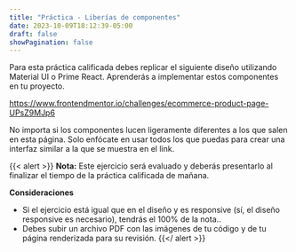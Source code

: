 ```yaml
---
title: "Práctica - Liberías de componentes"
date: 2023-10-09T18:12:39-05:00
draft: false
showPagination: false
---
```


Para esta práctica calificada debes replicar el siguiente diseño utilizando Material UI o Prime React. Aprenderás a implementar estos componentes en tu proyecto.

https://www.frontendmentor.io/challenges/ecommerce-product-page-UPsZ9MJp6

No importa si los componentes lucen ligeramente diferentes a los que salen en esta página. Solo enfócate en usar todos los que puedas para crear una interfaz similar a la que se muestra en el link.

{{< alert >}}
**Nota:** Este ejercicio será evaluado y deberás presentarlo al finalizar el tiempo de la práctica calificada de mañana.

**Consideraciones**

- Si el ejercicio está igual que en el diseño y es responsive (sí, el diseño responsive es necesario), tendrás el 100% de la nota..
- Debes subir un archivo PDF con las imágenes de tu código y de tu página renderizada para su revisión.
  {{</ alert >}}
